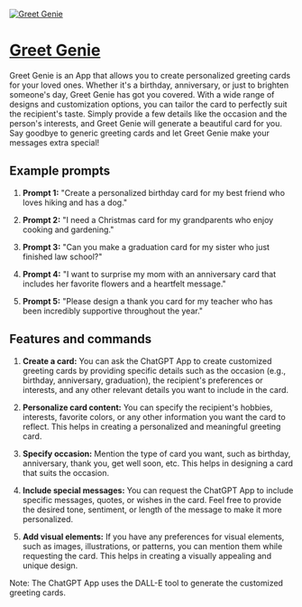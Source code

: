 [![Greet Genie](https://files.oaiusercontent.com/file-2WaUTN4wuiads2LHv9ZCL3Fb?se=2123-10-17T00%3A20%3A47Z&sp=r&sv=2021-08-06&sr=b&rscc=max-age%3D31536000%2C%20immutable&rscd=attachment%3B%20filename%3DDALL%25C2%25B7E%25202023-11-09%252014.58.29%2520-%2520Create%2520a%2520logo%2520for%2520a%2520greeting%2520card%2520generation%2520website%2520named%2520%2527Greet%2520Genie%2527.%2520The%2520logo%2520should%2520feature%2520a%2520magical%2520lamp%2520to%2520represent%2520the%2520%2527genie%2527%2520aspect%252C%2520with.png&sig=9W0/5cy5ytzIADyWXzKfvSn%2BJHfPr%2Bb0lvdV1UyTTG8%3D)](https://chat.openai.com/g/g-e6Y06eboe-greet-genie)

# [Greet Genie](https://chat.openai.com/g/g-e6Y06eboe-greet-genie)

Greet Genie is an App that allows you to create personalized greeting cards for your loved ones. Whether it's a birthday, anniversary, or just to brighten someone's day, Greet Genie has got you covered. With a wide range of designs and customization options, you can tailor the card to perfectly suit the recipient's taste. Simply provide a few details like the occasion and the person's interests, and Greet Genie will generate a beautiful card for you. Say goodbye to generic greeting cards and let Greet Genie make your messages extra special!

## Example prompts

1. **Prompt 1:** "Create a personalized birthday card for my best friend who loves hiking and has a dog."

2. **Prompt 2:** "I need a Christmas card for my grandparents who enjoy cooking and gardening."

3. **Prompt 3:** "Can you make a graduation card for my sister who just finished law school?"

4. **Prompt 4:** "I want to surprise my mom with an anniversary card that includes her favorite flowers and a heartfelt message."

5. **Prompt 5:** "Please design a thank you card for my teacher who has been incredibly supportive throughout the year."

## Features and commands

1. **Create a card:** You can ask the ChatGPT App to create customized greeting cards by providing specific details such as the occasion (e.g., birthday, anniversary, graduation), the recipient's preferences or interests, and any other relevant details you want to include in the card.

2. **Personalize card content:** You can specify the recipient's hobbies, interests, favorite colors, or any other information you want the card to reflect. This helps in creating a personalized and meaningful greeting card.

3. **Specify occasion:** Mention the type of card you want, such as birthday, anniversary, thank you, get well soon, etc. This helps in designing a card that suits the occasion.

4. **Include special messages:** You can request the ChatGPT App to include specific messages, quotes, or wishes in the card. Feel free to provide the desired tone, sentiment, or length of the message to make it more personalized.

5. **Add visual elements:** If you have any preferences for visual elements, such as images, illustrations, or patterns, you can mention them while requesting the card. This helps in creating a visually appealing and unique design.

Note: The ChatGPT App uses the DALL-E tool to generate the customized greeting cards.